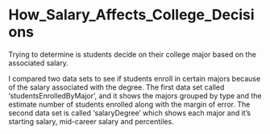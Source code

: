 # How_Salary_Affects_College_Decisions
Trying to determine is students decide on their college major based on the associated salary.

I compared two data sets to see if students enroll in certain majors because of the salary associated with the degree. The first data set called ‘studentsEnrolledByMajor’, and it shows the majors grouped by type and the estimate number of students enrolled along with the margin of error. The second data set is called ‘salaryDegree’ which shows each major and it’s starting salary, mid-career salary and percentiles.
